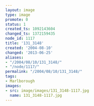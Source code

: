 ```yaml
---
layout: image
type: image
promote: 0
status: 1
created_ts: 1092143604
changed_ts: 1372159435
node_id: 1117
title: '131_3148'
created: '2004-08-10'
changed: '2013-06-25'
aliases:
- "/2004/08/10/131_3148/"
- "/node/1117/"
permalink: "/2004/08/10/131_3148/"
tags:
- Marlborough
images:
- src: image/images/131_3148-1117.jpg
  name: 131_3148-1117.jpg
---
```



